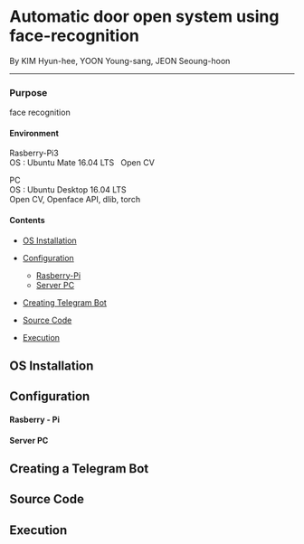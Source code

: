 # Automatic door open system using face-recognition

By KIM Hyun-hee, YOON Young-sang, JEON Seoung-hoon
* * *
### Purpose

face recognition

#### Environment
Rasberry-Pi3  
OS : Ubuntu Mate 16.04 LTS  
Open CV  

PC  
OS : Ubuntu Desktop 16.04 LTS  
Open CV, Openface API, dlib, torch
  
#### Contents
- [OS Installation](#INSTALL)

- [Configuration](#CONFIGURATION)
  - [Rasberry-Pi](#RASP)
  - [Server PC](#SERVER)

- [Creating Telegram Bot](#TELEGRAM)

- [Source Code](#CODE)

- [Execution](#EXECUTION)

## OS Installation <a id="INSTALL"></a>
## Configuration <a id="CONFIGURATION"></a>
 #### Rasberry - Pi <a id="RASP"></a>
 #### Server PC <a id="SERVER"></a>
## Creating a Telegram Bot <a id="TELEGRAM"></a>
## Source Code <a id="CODE"></a>
## Execution <a id="EXECUTION"></a>
